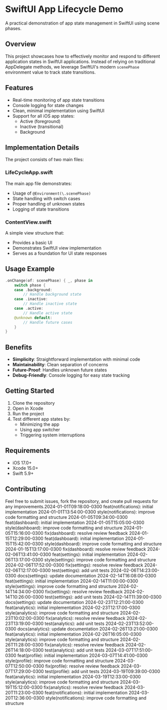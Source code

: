 # SwiftUI App Lifecycle Demo
A practical demonstration of app state management in SwiftUI using scene phases.

## Overview
This project showcases how to effectively monitor and respond to different application states in SwiftUI applications. Instead of relying on traditional AppDelegate methods, we leverage SwiftUI's modern `scenePhase` environment value to track state transitions.

## Features
- Real-time monitoring of app state transitions
- Console logging for state changes
- Clean, minimal implementation using SwiftUI
- Support for all iOS app states:
  - Active (foreground)
  - Inactive (transitional)
  - Background

## Implementation Details
The project consists of two main files:

### LifeCycleApp.swift
The main app file demonstrates:
- Usage of `@Environment(\.scenePhase)`
- State handling with switch cases
- Proper handling of unknown states
- Logging of state transitions

### ContentView.swift
A simple view structure that:
- Provides a basic UI
- Demonstrates SwiftUI view implementation
- Serves as a foundation for UI state responses

## Usage Example
```swift
.onChange(of: scenePhase) { _, phase in
    switch phase {
    case .background:
        // Handle background state
    case .inactive:
        // Handle inactive state
    case .active:
        // Handle active state
    @unknown default:
        // Handle future cases
    }
}
```

## Benefits
* **Simplicity**: Straightforward implementation with minimal code
* **Maintainability**: Clean separation of concerns
* **Future-Proof**: Handles unknown future states
* **Debug-Friendly**: Console logging for easy state tracking

## Getting Started
1. Clone the repository
2. Open in Xcode
3. Run the project
4. Test different app states by:
   * Minimizing the app
   * Using app switcher
   * Triggering system interruptions

## Requirements
* iOS 17.0+
* Xcode 15.0+
* Swift 5.9+

## Contributing
Feel free to submit issues, fork the repository, and create pull requests for any improvements.2024-01-01T09:18:00-0300 feat(notifications): initial implementation
2024-01-01T13:54:00-0300 style(notifications): improve code formatting and structure
2024-01-05T09:34:00-0300 feat(dashboard): initial implementation
2024-01-05T15:05:00-0300 style(dashboard): improve code formatting and structure
2024-01-05T15:16:00-0300 fix(dashboard): resolve review feedback
2024-01-15T12:29:00-0300 feat(dashboard): initial implementation
2024-01-15T15:42:00-0300 style(dashboard): improve code formatting and structure
2024-01-15T13:17:00-0300 fix(dashboard): resolve review feedback
2024-02-06T13:41:00-0300 feat(settings): initial implementation
2024-02-06T13:17:00-0300 style(settings): improve code formatting and structure
2024-02-06T17:52:00-0300 fix(settings): resolve review feedback
2024-02-06T12:17:00-0300 test(settings): add unit tests
2024-02-06T14:23:00-0300 docs(settings): update documentation
2024-02-14T16:08:00-0300 feat(settings): initial implementation
2024-02-14T11:00:00-0300 style(settings): improve code formatting and structure
2024-02-14T14:34:00-0300 fix(settings): resolve review feedback
2024-02-14T10:26:00-0300 test(settings): add unit tests
2024-02-14T11:39:00-0300 docs(settings): update documentation
2024-02-23T12:21:00-0300 feat(analytics): initial implementation
2024-02-23T12:17:00-0300 style(analytics): improve code formatting and structure
2024-02-23T10:02:00-0300 fix(analytics): resolve review feedback
2024-02-23T13:19:00-0300 test(analytics): add unit tests
2024-02-23T13:52:00-0300 docs(analytics): update documentation
2024-02-26T13:21:00-0300 feat(analytics): initial implementation
2024-02-26T16:05:00-0300 style(analytics): improve code formatting and structure
2024-02-26T11:28:00-0300 fix(analytics): resolve review feedback
2024-02-26T14:18:00-0300 test(analytics): add unit tests
2024-03-07T17:51:00-0300 feat(profile): initial implementation
2024-03-07T14:41:00-0300 style(profile): improve code formatting and structure
2024-03-07T12:50:00-0300 fix(profile): resolve review feedback
2024-03-07T17:29:00-0300 test(profile): add unit tests
2024-03-19T09:39:00-0300 feat(analytics): initial implementation
2024-03-19T12:33:00-0300 style(analytics): improve code formatting and structure
2024-03-19T15:12:00-0300 fix(analytics): resolve review feedback
2024-03-20T11:23:00-0300 feat(notifications): initial implementation
2024-03-20T12:36:00-0300 style(notifications): improve code formatting and structure
